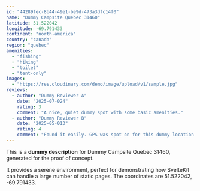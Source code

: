 ```yaml
---
id: "44289fec-8b44-49e1-be9d-473a3dfc14f0"
name: "Dummy Campsite Quebec 31460"
latitude: 51.522042
longitude: -69.791433
continent: "north-america"
country: "canada"
region: "quebec"
amenities:
  - "fishing"
  - "hiking"
  - "toilet"
  - "tent-only"
images:
  - "https://res.cloudinary.com/demo/image/upload/v1/sample.jpg"
reviews:
  - author: "Dummy Reviewer A"
    date: "2025-07-024"
    rating: 3
    comment: "A nice, quiet dummy spot with some basic amenities."
  - author: "Dummy Reviewer B"
    date: "2025-05-013"
    rating: 4
    comment: "Found it easily. GPS was spot on for this dummy location."
---
```


This is a **dummy description** for Dummy Campsite Quebec 31460, generated for the proof of concept.

It provides a serene environment, perfect for demonstrating how SvelteKit can handle a large number of static pages. The coordinates are 51.522042, -69.791433.
